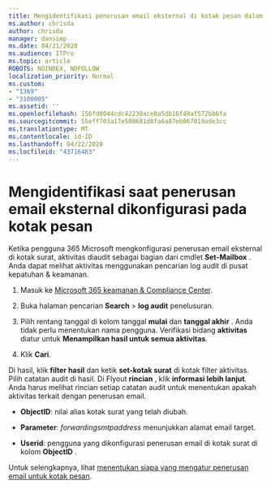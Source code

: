 ```yaml
---
title: Mengidentifikasi penerusan email eksternal di kotak pesan dalam log audit
ms.author: chrisda
author: chrisda
manager: dansimp
ms.date: 04/21/2020
ms.audience: ITPro
ms.topic: article
ROBOTS: NOINDEX, NOFOLLOW
localization_priority: Normal
ms.custom:
- "1369"
- "3100005"
ms.assetid: ''
ms.openlocfilehash: 156fd0044cdc42230ace0a5db16f49af572bb6fa
ms.sourcegitcommit: 55eff703a17e500681d8fa6a87eb067019ade3cc
ms.translationtype: MT
ms.contentlocale: id-ID
ms.lasthandoff: 04/22/2020
ms.locfileid: "43716463"
---
```

# <a name="identify-when-external-email-forwarding-is-configured-on-mailboxes"></a>Mengidentifikasi saat penerusan email eksternal dikonfigurasi pada kotak pesan

Ketika pengguna 365 Microsoft mengkonfigurasi penerusan email eksternal di kotak surat, aktivitas diaudit sebagai bagian dari cmdlet **Set-Mailbox** . Anda dapat melihat aktivitas menggunakan pencarian log audit di pusat kepatuhan & keamanan.

1. Masuk ke [Microsoft 365 keamanan & Compliance Center](https://protection.office.com/).

2. Buka halaman pencarian **Search** > **log audit** penelusuran.

3. Pilih rentang tanggal di kolom tanggal **mulai** dan **tanggal akhir** . Anda tidak perlu menentukan nama pengguna. Verifikasi bidang **aktivitas** diatur untuk **Menampilkan hasil untuk semua aktivitas**.

4. Klik **Cari**.

Di hasil, klik **filter hasil** dan ketik **set-kotak surat** di kotak filter aktivitas. Pilih catatan audit di hasil. Di Flyout **rincian** , klik **informasi lebih lanjut**. Anda harus melihat rincian setiap catatan audit untuk menentukan apakah aktivitas terkait dengan penerusan email.

- **ObjectID**: nilai alias kotak surat yang telah diubah.

- **Parameter**: _forwardingsmtpaddress_ menunjukkan alamat email target.

- **Userid**: pengguna yang dikonfigurasi penerusan email di kotak surat di kolom **ObjectID** .

Untuk selengkapnya, lihat [menentukan siapa yang mengatur penerusan email untuk kotak pesan](https://docs.microsoft.com/office365/securitycompliance/auditing-troubleshooting-scenarios#determining-who-set-up-email-forwarding-for-a-mailbox).
